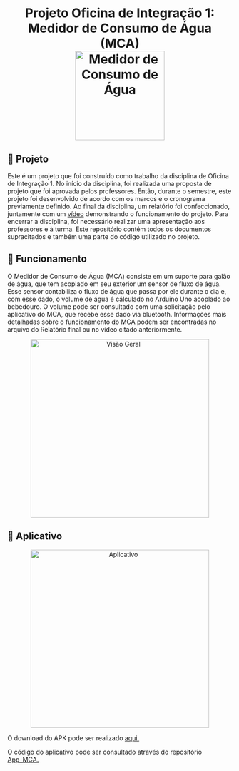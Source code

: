 <h1 align="center">
    Projeto Oficina de Integração 1:
    <br>Medidor de Consumo de Água (MCA)<br/>
    <img alt="Medidor de Consumo de Água" height="200px" src="https://user-images.githubusercontent.com/51447706/120089918-06d32500-c0d5-11eb-9c49-43ccbf037d54.png" />
</h1>

## :construction_worker: Projeto
Este é um projeto que foi construído como trabalho da disciplina de Oficina de Integração 1. No início da disciplina, foi realizada uma proposta de projeto que foi aprovada pelos professores. Então, durante o semestre, este projeto foi desenvolvido de acordo com os marcos e o cronograma previamente definido. Ao final da disciplina, um relatório foi confeccionado, juntamente com um <a href="https://www.youtube.com/watch?v=pmsYLbH6pVo">vídeo</a> demonstrando o funcionamento do projeto. Para encerrar a disciplina, foi necessário realizar uma apresentação aos professores e à turma. Este reposítório contém todos os documentos supracitados e também uma parte do código utilizado no projeto.


## :bookmark: Funcionamento
O Medidor de Consumo de Água (MCA) consiste em um suporte para galão de água, que tem acoplado em seu exterior um sensor de fluxo de água. Esse sensor 
contabiliza o fluxo de água que passa por ele durante o dia e, com esse dado, o volume de água é cálculado no Arduino Uno acoplado ao bebedouro. O volume pode ser consultado com uma solicitação pelo aplicativo do MCA, que recebe esse dado via bluetooth. Informações mais detalhadas sobre o funcionamento do MCA podem ser encontradas no arquivo do Relatório final ou no vídeo citado anteriormente. 

<p align="center">
<img alt="Visão Geral" height="400px" src="https://user-images.githubusercontent.com/51447706/120090538-dc379b00-c0d9-11eb-8a51-a4f6f3c68f5d.jpg" />
</p>

## :iphone: Aplicativo

<p align="center">
<img alt="Aplicativo" height="400px" src="https://user-images.githubusercontent.com/51447706/120090207-18b5c780-c0d7-11eb-8a28-81c48522fbec.png" />
</p>

O download do APK pode ser realizado <a href="https://mca.gabriellinke.dev.br">aqui.</a>

O código do aplicativo pode ser consultado através do repositório <a href="https://github.com/gabriellinke/App_MCA">App_MCA.</a>
